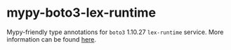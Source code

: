 # mypy-boto3-lex-runtime

Mypy-friendly type annotations for `boto3` 1.10.27 `lex-runtime` service.
More information can be found [here](https://github.com/vemel/mypy_boto3).
